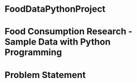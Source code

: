 # FoodDataPythonProject

# Food Consumption Research - Sample Data with Python Programming

# Problem Statement
